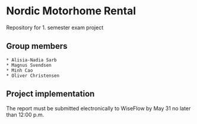 # Nordic Motorhome Rental
Repository for 1. semester exam project



## Group members

```
* Alisia-Nadia Sarb
* Magnus Svendsen
* Minh Cao
* Oliver Christensen
```

## Project implementation

The report must be submitted electronically to WiseFlow by May 31 no later than 12:00 p.m.
